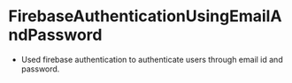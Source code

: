 # FirebaseAuthenticationUsingEmailAndPassword
* Used firebase authentication to authenticate users through email id and password.
